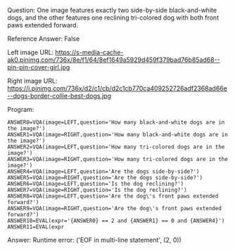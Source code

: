 Question: One image features exactly two side-by-side black-and-white dogs, and the other features one reclining tri-colored dog with both front paws extended forward.

Reference Answer: False

Left image URL: https://s-media-cache-ak0.pinimg.com/736x/8e/f1/64/8ef1649a5929d459f379bad76b85ad68--pin-pin-cover-girl.jpg

Right image URL: https://i.pinimg.com/736x/d2/c1/cb/d2c1cb770ca409252726adf2368ad66e--dogs-border-collie-best-dogs.jpg

Program:

```
ANSWER0=VQA(image=LEFT,question='How many black-and-white dogs are in the image?')
ANSWER1=VQA(image=RIGHT,question='How many black-and-white dogs are in the image?')
ANSWER2=VQA(image=LEFT,question='How many tri-colored dogs are in the image?')
ANSWER3=VQA(image=RIGHT,question='How many tri-colored dogs are in the image?')
ANSWER4=VQA(image=LEFT,question='Are the dogs side-by-side?')
ANSWER5=VQA(image=RIGHT,question='Are the dogs side-by-side?')
ANSWER6=VQA(image=LEFT,question='Is the dog reclining?')
ANSWER7=VQA(image=RIGHT,question='Is the dog reclining?')
ANSWER8=VQA(image=LEFT,question='Are the dog\'s front paws extended forward?')
ANSWER9=VQA(image=RIGHT,question='Are the dog\'s front paws extended forward?')
ANSWER10=EVAL(expr='{ANSWER0} == 2 and {ANSWER1} == 0 and {ANSWER4}')
ANSWER11=EVAL(expr
```
Answer: Runtime error: ('EOF in multi-line statement', (2, 0))

